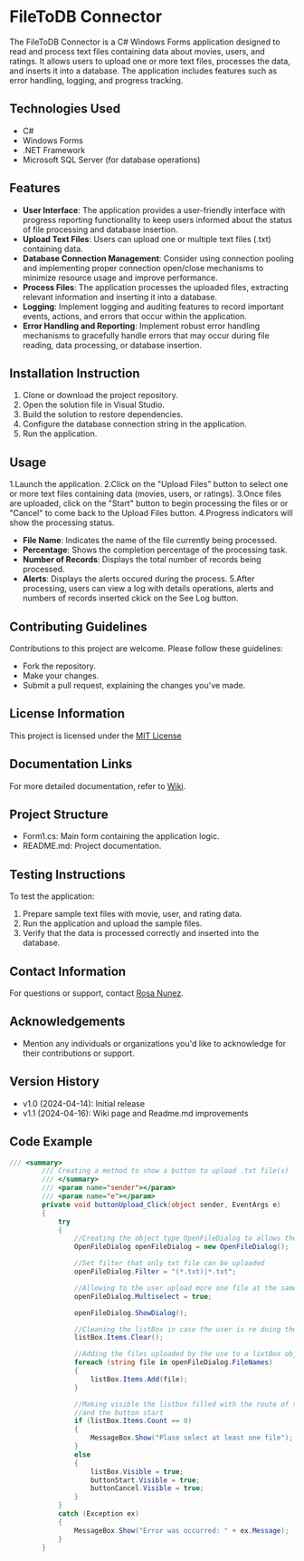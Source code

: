 # FileToDB Connector

The FileToDB Connector is a C# Windows Forms application designed to read and process text files containing data about movies, users, and ratings. It allows users to upload one or more text files, processes the data, and inserts it into a database. The application includes features such as error handling, logging, and progress tracking.


## Technologies Used

- C#
- Windows Forms
- .NET Framework
- Microsoft SQL Server (for database operations)

## Features

- **User Interface**: The application provides a user-friendly interface with progress reporting functionality to keep users informed about the status of file processing and database insertion.  
- **Upload Text Files**: Users can upload one or multiple text files (.txt) containing data.
- **Database Connection Management**: Consider using connection pooling and implementing proper connection open/close mechanisms to minimize resource usage and improve performance.
- **Process Files**: The application processes the uploaded files, extracting relevant information and inserting it into a database.
- **Logging**: Implement logging and auditing features to record important events, actions, and errors that occur within the application.  
- **Error Handling and Reporting**: Implement robust error handling mechanisms to gracefully handle errors that may occur during file reading, data processing, or database insertion.

## Installation Instruction

1. Clone or download the project repository.
2. Open the solution file in Visual Studio.
3. Build the solution to restore dependencies.
4. Configure the database connection string in the application.
5. Run the application.

## Usage

1.Launch the application.
2.Click on the "Upload Files" button to select one or more text files containing data (movies, users, or ratings).
3.Once files are uploaded, click on the "Start" button to begin processing the files or or "Cancel" to come back to the Upload Files button.
4.Progress indicators will show the processing status.
- **File Name**: Indicates the name of the file currently being processed.
- **Percentage**: Shows the completion percentage of the processing task.
- **Number of Records**: Displays the total number of records being processed.
- **Alerts**: Displays the alerts occured during the process.
5.After processing, users can view a log with details operations, alerts and numbers of records inserted ckick on the See Log button.

## Contributing Guidelines

Contributions to this project are welcome. Please follow these guidelines:
- Fork the repository.
- Make your changes.
- Submit a pull request, explaining the changes you've made.

## License Information

This project is licensed under the [MIT License](LICENSE)

## Documentation Links
For more detailed documentation, refer to [Wiki](https://github.com/RosaNunezRivera/read-file-desktop-application/wiki).


## Project Structure

- Form1.cs: Main form containing the application logic.
- README.md: Project documentation.

## Testing Instructions

To test the application:
1. Prepare sample text files with movie, user, and rating data.
2. Run the application and upload the sample files.
3. Verify that the data is processed correctly and inserted into the database.

## Contact Information

For questions or support, contact [Rosa Nunez](mailto:rosamnunezrivera@gmail.com).

## Acknowledgements

- Mention any individuals or organizations you'd like to acknowledge for their contributions or support.

## Version History

- v1.0 (2024-04-14): Initial release
- v1.1 (2024-04-16): Wiki page and Readme.md improvements

## Code Example

```csharp
/// <summary>
        /// Creating a method to show a button to upload .txt file(s) 
        /// </summary>
        /// <param name="sender"></param>
        /// <param name="e"></param>
        private void buttonUpload_Click(object sender, EventArgs e)
        {
            try
            {
                //Creating the object type OpenFileDialog to allows the user upload files
                OpenFileDialog openFileDialog = new OpenFileDialog();

                //Set filter that only txt file can be uploaded 
                openFileDialog.Filter = "(*.txt)|*.txt";

                //Allowing to the user upload more one file at the same time 
                openFileDialog.Multiselect = true;

                openFileDialog.ShowDialog();

                //Cleaning the listBox in case the user is re doing the action 
                listBox.Items.Clear();

                //Adding the files uploaded by the use to a lixtBox object
                foreach (string file in openFileDialog.FileNames)
                {
                    listBox.Items.Add(file);
                }

                //Making visible the listbox filled with the route of the files loaded 
                //and the button start
                if (listBox.Items.Count == 0)
                {
                    MessageBox.Show("Plase select at least one file");
                }
                else
                {
                    listBox.Visible = true;
                    buttonStart.Visible = true;
                    buttonCancel.Visible = true;
                }
            }
            catch (Exception ex)
            {
                MessageBox.Show("Error was occurred: " + ex.Message);
            }
        }
```